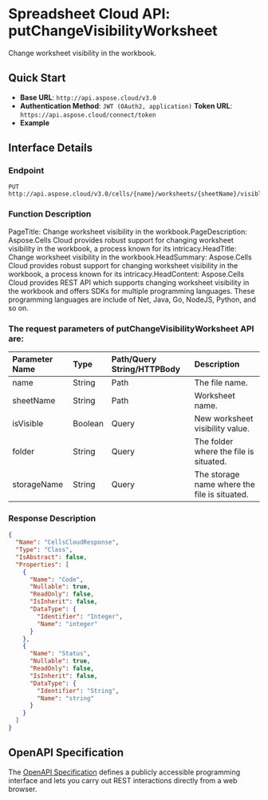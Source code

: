 # **Spreadsheet Cloud API: putChangeVisibilityWorksheet**

Change worksheet visibility in the workbook. 


## **Quick Start**

- **Base URL**: `http://api.aspose.cloud/v3.0`
- **Authentication Method**: `JWT (OAuth2, application)`  **Token URL**: `https://api.aspose.cloud/connect/token`
- **Example** 

## **Interface Details**

### **Endpoint** 

```
PUT http://api.aspose.cloud/v3.0/cells/{name}/worksheets/{sheetName}/visible
```
### **Function Description**
PageTitle: Change worksheet visibility in the workbook.PageDescription: Aspose.Cells Cloud provides robust support for changing worksheet visibility in the workbook, a process known for its intricacy.HeadTitle: Change worksheet visibility in the workbook.HeadSummary: Aspose.Cells Cloud provides robust support for changing worksheet visibility in the workbook, a process known for its intricacy.HeadContent: Aspose.Cells Cloud provides REST API which supports changing worksheet visibility in the workbook and offers SDKs for multiple programming languages. These programming languages are include of Net, Java, Go, NodeJS, Python, and so on.

### The request parameters of **putChangeVisibilityWorksheet** API are: 

| Parameter Name | Type | Path/Query String/HTTPBody | Description | 
| :- | :- | :- |:- | 
|name|String|Path|The file name.|
|sheetName|String|Path|Worksheet name.|
|isVisible|Boolean|Query|New worksheet visibility value.|
|folder|String|Query|The folder where the file is situated.|
|storageName|String|Query|The storage name where the file is situated.|

### **Response Description**
```json
{
  "Name": "CellsCloudResponse",
  "Type": "Class",
  "IsAbstract": false,
  "Properties": [
    {
      "Name": "Code",
      "Nullable": true,
      "ReadOnly": false,
      "IsInherit": false,
      "DataType": {
        "Identifier": "Integer",
        "Name": "integer"
      }
    },
    {
      "Name": "Status",
      "Nullable": true,
      "ReadOnly": false,
      "IsInherit": false,
      "DataType": {
        "Identifier": "String",
        "Name": "string"
      }
    }
  ]
}
```


## OpenAPI Specification

The [OpenAPI Specification](https://reference.aspose.cloud/cells/#/WorksheetsController/PutChangeVisibilityWorksheet) defines a publicly accessible programming interface and lets you carry out REST interactions directly from a web browser.


